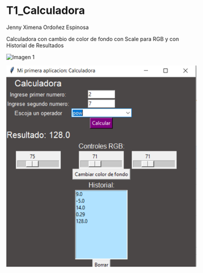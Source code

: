 # T1_Calculadora

Jenny Ximena Ordoñez Espinosa

Calculadora con cambio de color de fondo con Scale para RGB y con Historial de Resultados

![Imagen 1](/images/image1.jpg)

![Imagen 2](/images/image.png)
